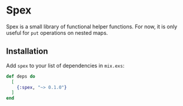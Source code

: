 # Spex

Spex is a small library of functional helper functions.
For now, it is only useful for `put` operations on nested maps.

## Installation

Add `spex` to your list of dependencies in `mix.exs`:

```elixir
def deps do
  [
    {:spex, "~> 0.1.0"}
  ]
end
```
